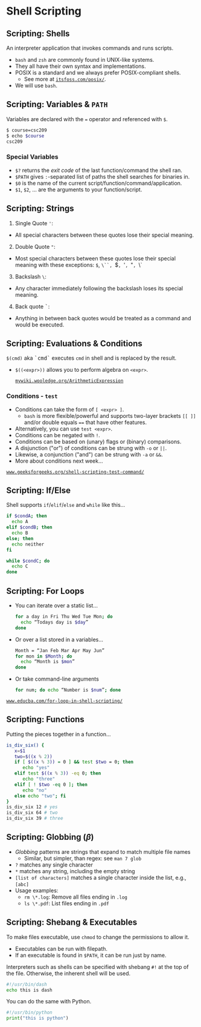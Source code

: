 # Shell Scripting

## Scripting: Shells

An interpreter application that invokes commands and runs scripts.

- `bash` and `zsh` are commonly found in UNIX-like systems.
- They all have their own syntax and implementations.
- POSIX is a standard and we always prefer POSIX-compliant shells.
  - See more at [`itsfoss.com/posix/`](https://itsfoss.com/posix/).
- We will use `bash`.

## Scripting: Variables & `PATH`

Variables are declared with the `=` operator and referenced with `$`.

```sh
$ course=csc209
$ echo $course
csc209
```

### Special Variables

- `$?` returns the _exit code_ of the last function/command the shell ran.
- `$PATH` gives `:`-separated list of paths the shell searches for binaries in.
- `$0` is the name of the current script/function/command/application.
- `$1`, `$2`, ... are the arguments to your function/script.

## Scripting: Strings

1. Single Quote `'`:

- All special characters between these quotes lose their special meaning.

2. Double Quote `"`:

- Most special characters between these quotes lose their special meaning with these exceptions: `$`, ` \``,  `\$`, `\'`, `\"`, `\\`

3. Backslash `\`:

- Any character immediately following the backslash loses its special meaning.

4. Back quote <kbd>`</kbd>:

- Anything in between back quotes would be treated as a command and would be executed.

## Scripting: Evaluations & Conditions

`$(cmd)` aka <kbd>\`cmd\`</kbd> executes `cmd` in shell and is replaced by the result.

- `$((<expr>))` allows you to perform algebra on `<expr>`.

  [`mywiki.wooledge.org/ArithmeticExpression`](https://mywiki.wooledge.org/ArithmeticExpression)

### Conditions - `test`

- Conditions can take the form of `[ <expr> ]`.
  - `bash` is more flexible/powerful and supports two-layer brackets `[[ ]]` and/or double equals `==` that have other features.
- Alternatively, you can use `test <expr>`.
- Conditions can be negated with `!`.
- Conditions can be based on (unary) flags or (binary) comparisons.
- A disjunction ("or") of conditions can be strung with `-o` or `||`.
- Likewise, a conjunction ("and") can be strung with `-a` or `&&`.
- More about conditions next week...

[`www.geeksforgeeks.org/shell-scripting-test-command/`](https://www.geeksforgeeks.org/shell-scripting-test-command/)

## Scripting: If/Else

Shell supports `if`/`elif`/`else` and `while` like this...

```sh
if $condA; then
  echo A
elif $condB; then
  echo B
else; then
  echo neither
fi

while $condC; do
  echo C
done
```

## Scripting: For Loops

- You can iterate over a static list...
  ```sh
  for a day in Fri Thu Wed Tue Mon; do
    echo “Todays day is $day”
  done
  ```
- Or over a list stored in a variables...
  ```sh
  Month = “Jan Feb Mar Apr May Jun”
  for mon in $Month; do
    echo “Month is $mon”
  done
  ```
- Or take command-line arguments
  ```sh
  for num; do echo “Number is $num”; done
  ```

[`www.educba.com/for-loop-in-shell-scripting/`](https://www.educba.com/for-loop-in-shell-scripting/)

## Scripting: Functions

Putting the pieces together in a function...

```sh
is_div_six() {
   x=$1
   two=$((x % 2))
   if [ $((x % 3)) = 0 ] && test $two = 0; then
      echo "yes"
   elif test $((x % 3)) -eq 0; then
      echo "three"
   elif [ ! $two -eq 0 ]; then
      echo "no"
   else echo "two"; fi
}
is_div_six 12 # yes
is_div_six 64 # two
is_div_six 39 # three
```

## Scripting: Globbing $(\beta)$

- _Globbing_ patterns are strings that expand to match multiple file names
  - Similar, but simpler, than regex: see `man 7 glob`
- `?` matches any single character
- `*` matches any string, including the empty string
- `[list of characters]` matches a single character inside the list, e.g., `[abc]`
- Usage examples:
  - `rm \*.log`: Remove all files ending in `.log`
  - `ls \*.pdf`: List files ending in `.pdf`

## Scripting: Shebang & Executables

To make files executable, use `chmod` to change the permissions to allow it.

- Executables can be run with filepath.
- If an executable is found in `$PATH`, it can be run just by name.

Interpreters such as shells can be specified with shebang `#!` at the top of the file. Otherwise, the inherent shell will be used.

```sh
#!/usr/bin/dash
echo this is dash
```

You can do the same with Python.

```python
#!/usr/bin/python
print("this is python")
```
